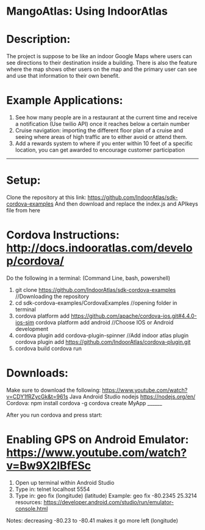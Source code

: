 # MangoAtlas: Using IndoorAtlas

# Description:
The project is suppose to be like an indoor Google Maps where users can see directions to their destination inside a building. There is also the feature where the map shows other users on the map and the primary user can see and use that information to their own benefit.

# Example Applications:
1. See how many people are in a restaurant at the current time and receive a notification (Use twilio API) once it reaches below a certain number
2. Cruise navigation: importing the different floor plan of a cruise and seeing where areas of high traffic are to either avoid or attend them.
3. Add a rewards system to where if you enter within 10 feet of a specific location, you can get awarded to encourage customer participation
----------------------------------------------------------------------------------------------------------------------------
# Setup:
Clone the repository at this link: https://github.com/IndoorAtlas/sdk-cordova-examples
And then download and replace the index.js and APIkeys file from here

# Cordova Instructions: http://docs.indooratlas.com/develop/cordova/
Do the following in a terminal: (Command Line, bash, powershell)
1. git clone https://github.com/IndoorAtlas/sdk-cordova-examples    //Downloading the repository
2. cd sdk-cordova-examples/CordovaExamples                          //opening folder in terminal
3. cordova platform add https://github.com/apache/cordova-ios.git#4.4.0-ios-sim
    cordova platform add android                                    //Choose IOS or Android development
4. cordova plugin add cordova-plugin-spinner                        //Add indoor atlas plugin
    cordova plugin add https://github.com/IndoorAtlas/cordova-plugin.git
5.  cordova build
    cordova run
    
# Downloads:
Make sure to download the following: https://www.youtube.com/watch?v=CDY1fRZycGk&t=961s
  Java
  Android Studio
  nodejs  https://nodejs.org/en/
  Cordova: npm install cordova -g
    cordova create MyApp ______
  
  
  After you run cordova and press start: 
# Enabling GPS on Android Emulator: https://www.youtube.com/watch?v=Bw9X2lBfESc 
  1. Open up terminal within Android Studio
  2. Type in: telnet localhost 5554
  3. Type in: geo fix (longitude) (latitude)
        Example: geo fix -80.2345 25.3214
  resources: https://developer.android.com/studio/run/emulator-console.html
        
Notes:
decreasing -80.23 to -80.41 makes it go more left (longitude)
